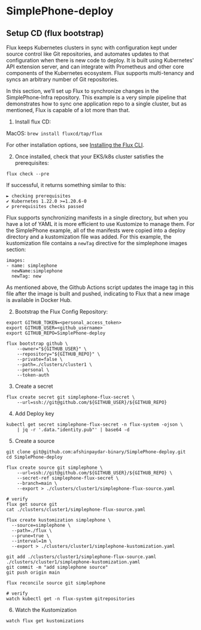 # SimplePhone-deploy

## Setup CD (flux bootstrap)
Flux keeps Kubernetes clusters in sync with configuration kept under source control like Git repositories, and automates updates to that configuration when there is new code to deploy. It is built using Kubernetes' API extension server, and can integrate with Prometheus and other core components of the Kubernetes ecosystem. Flux supports multi-tenancy and syncs an arbitrary number of Git repositories.

In this section, we’ll set up Flux to synchronize changes in the SimplePhone-Infra repository. This example is a very simple pipeline that demonstrates how to sync one application repo to a single cluster, but as mentioned, Flux is capable of a lot more than that.

1. Install flux CD:

MacOS:
`brew install fluxcd/tap/flux`

For other installation options, see [Installing the Flux CLI](https://toolkit.fluxcd.io/get-started/#install-the-flux-cli).

2. Once installed, check that your EKS/k8s cluster satisfies the prerequisites:

`flux check --pre`

If successful, it returns something similar to this:
```
► checking prerequisites
✔ Kubernetes 1.22.0 >=1.20.6-0
✔ prerequisites checks passed
```

Flux supports synchronizing manifests in a single directory, but when you have a lot of YAML it is more efficient to use Kustomize to manage them. For the SimplePhone example, all of the manifests were copied into a deploy directory and a kustomization file was added.  For this example, the kustomization file contains a `newTag` directive for the simplephone images section:

```
images:
- name: simplephone
  newName:simplephone
  newTag: new
```
As mentioned above, the Github Actions script updates the image tag in this file after the image is built and pushed, indicating to Flux that a new image is available in Docker Hub.

2. Bootstrap the Flux Config Repository:

```
export GITHUB_TOKEN=<personal_access_token>
export GITHUB_USER=<github_username>
export GITHUB_REPO=SimplePhone-deploy

flux bootstrap github \
    --owner="${GITHUB_USER}" \
    --repository="${GITHUB_REPO}" \
    --private=false \
    --path=./clusters/cluster1 \
    --personal \
    --token-auth
```

3. Create a secret
```
flux create secret git simplephone-flux-secret \
    --url=ssh://git@github.com/${GITHUB_USER}/${GITHUB_REPO}
```

4. Add Deploy key
```
kubectl get secret simplephone-flux-secret -n flux-system -ojson \
    | jq -r '.data."identity.pub"' | base64 -d
```

5. Create a source

```
git clone git@github.com:afshinpaydar-binary/SimplePhone-deploy.git
cd SimplePhone-deploy

flux create source git simplephone \
    --url=ssh://git@github.com/${GITHUB_USER}/${GITHUB_REPO} \
    --secret-ref simplephone-flux-secret \
    --branch=main \
    --export > ./clusters/cluster1/simplephone-flux-source.yaml

# verify
flux get source git
cat ./clusters/cluster1/simplephone-flux-source.yaml
```

```
flux create kustomization simplephone \
  --source=simplephone \
  --path=./flux \
  --prune=true \
  --interval=1m \
  --export > ./clusters/cluster1/simplephone-kustomization.yaml

git add ./clusters/cluster1/simplephone-flux-source.yaml ./clusters/cluster1/simplephone-kustomization.yaml
git commit -m "add simplephone source"
git push origin main

flux reconcile source git simplephone

# verify
watch kubectl get -n flux-system gitrepositories

```

6.  Watch the Kustomization
```
watch flux get kustomizations
```
